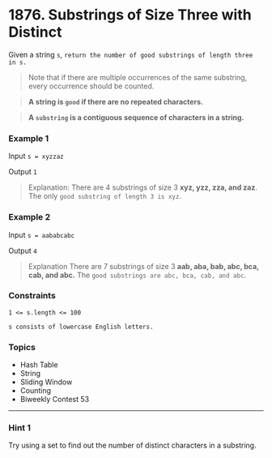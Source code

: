 # 1876. Substrings of Size Three with Distinct 

Given a string `s`​​​​​, `return the number of good substrings of length three in s​​​​​​.`

> Note that if there are multiple occurrences of the same substring, every occurrence should be counted.

> **A string is `good` if there are no repeated characters.**

> **A `substring` is a contiguous sequence of characters in a string.**

 
### Example 1

Input `s = xyzzaz`

Output `1`

> Explanation: There are 4 substrings of size 3 **xyz, yzz, zza, and zaz**. 
The only `good substring of length 3 is xyz`.


### Example 2

Input `s = aababcabc`

Output `4`

> Explanation There are 7 substrings of size 3 **aab, aba, bab, abc, bca, cab, and abc.**
The `good substrings are abc, bca, cab, and abc`.
 

### Constraints

`1 <= s.length <= 100`

`s​​​​​​ consists of lowercase English letters.`


### Topics
- Hash Table
- String
- Sliding Window
- Counting
- Biweekly Contest 53

--- 

### Hint 1
Try using a set to find out the number of distinct characters in a substring.